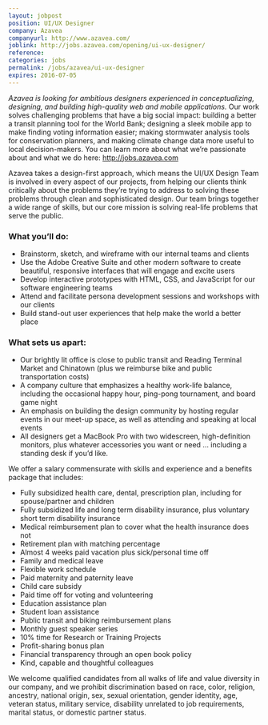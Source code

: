```yaml
---
layout: jobpost
position: UI/UX Designer
company: Azavea
companyurl: http://www.azavea.com/
joblink: http://jobs.azavea.com/opening/ui-ux-designer/
reference:
categories: jobs
permalink: /jobs/azavea/ui-ux-designer
expires: 2016-07-05
---
```


*Azavea is looking for ambitious designers experienced in conceptualizing, designing, and building high-quality web and mobile applications.* Our work solves challenging problems that have a big social impact: building a better a transit planning tool for the World Bank; designing a sleek mobile app to make finding voting information easier; making stormwater analysis tools for conservation planners, and making climate change data more useful to local decision-makers. You can learn more about what we’re passionate about and what we do here: http://jobs.azavea.com

Azavea takes a design-first approach, which means the UI/UX Design Team is involved in every aspect of our projects, from helping our clients think critically about the problems they’re trying to address to solving these problems through clean and sophisticated design. Our team brings together a wide range of skills, but our core mission is solving real-life problems that serve the public.

### What you’ll do:

* Brainstorm, sketch, and wireframe with our internal teams and clients
* Use the Adobe Creative Suite and other modern software to create beautiful, responsive interfaces that will engage and excite users
* Develop interactive prototypes with HTML, CSS, and JavaScript for our software engineering teams
* Attend and facilitate persona development sessions and workshops with our clients
* Build stand-out user experiences that help make the world a better place

### What sets us apart:

* Our brightly lit office is close to public transit and Reading Terminal Market and Chinatown (plus we reimburse bike and public transportation costs)
* A company culture that emphasizes a healthy work-life balance, including the occasional happy hour, ping-pong tournament, and board game night
* An emphasis on building the design community by hosting regular events in our meet-up space, as well as attending and speaking at local events
* All designers get a MacBook Pro with two widescreen, high-definition monitors, plus whatever accessories you want or need … including a standing desk if you’d like.

We offer a salary commensurate with skills and experience and a benefits package that includes:

* Fully subsidized health care, dental, prescription plan, including for spouse/partner and children
* Fully subsidized life and long term disability insurance, plus voluntary short term disability insurance
* Medical reimbursement plan to cover what the health insurance does not
* Retirement plan with matching percentage
* Almost 4 weeks paid vacation plus sick/personal time off
* Family and medical leave
* Flexible work schedule
* Paid maternity and paternity leave
* Child care subsidy
* Paid time off for voting and volunteering
* Education assistance plan
* Student loan assistance
* Public transit and biking reimbursement plans
* Monthly guest speaker series
* 10% time for Research or Training Projects
* Profit-sharing bonus plan
* Financial transparency through an open book policy
* Kind, capable and thoughtful colleagues

We welcome qualified candidates from all walks of life and value diversity in our company, and we prohibit discrimination based on race, color, religion, ancestry, national origin, sex, sexual orientation, gender identity, age, veteran status, military service, disability unrelated to job requirements, marital status, or domestic partner status.